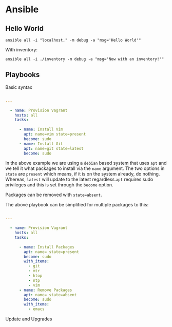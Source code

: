 # Ansible

## Hello World

`ansible all -i "localhost," -m debug -a "msg='Hello World'"`

With inventory:

`ansible all -i ./inventory -m debug -a "msg='Now with an inventory!'"`

## Playbooks

Basic syntax

```yaml

---

  - name: Provision Vagrant
    hosts: all
    tasks:
    
      - name: Install Vim
        apt: name=vim state=present 
        become: sudo
      - name: Install Git
        apt: name=git state=latest
        become: sudo
```

In the above example we are using a `debian` based system that uses `apt` and we tell it what packages to install via the `name` argument. The two options in `state` are `present` which means, if it is on the system already, do nothing. Whereas, `latest` will update to the latest regardless.`apt` requires sudo privileges and this is set through the `become` option.

Packages can be removed with `state=absent`.

The above playbook can be simplified for multiple packages to this:

```yaml

---

  - name: Provision Vagrant
    hosts: all
    tasks:
    
      - name: Install Packages
        apt: name= state=present
        become: sudo
        with_items:
          - git
          - mtr
          - htop
          - ntp
          - vim
      - name: Remove Packages
        apt: name= state=absent
        become: sudo
        with_items:
          - emacs

```

Update and Upgrades

```yaml
